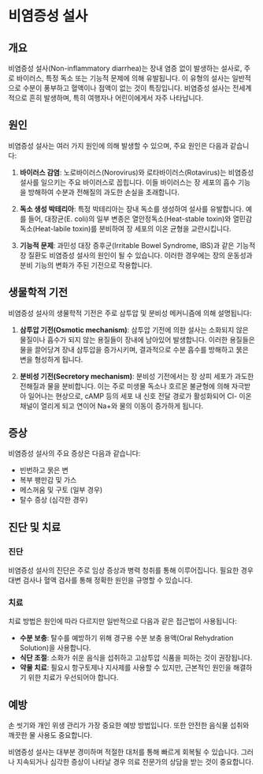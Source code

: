 

# 비염증성 설사

## 개요
비염증성 설사(Non-inflammatory diarrhea)는 장내 염증 없이 발생하는 설사로, 주로 바이러스, 특정 독소 또는 기능적 문제에 의해 유발됩니다. 이 유형의 설사는 일반적으로 수분이 풍부하고 혈액이나 점액이 없는 것이 특징입니다. 비염증성 설사는 전세계적으로 흔히 발생하며, 특히 여행자나 어린이에게서 자주 나타납니다.

## 원인
비염증성 설사는 여러 가지 원인에 의해 발생할 수 있으며, 주요 원인은 다음과 같습니다:

1. **바이러스 감염**: 노로바이러스(Norovirus)와 로타바이러스(Rotavirus)는 비염증성 설사를 일으키는 주요 바이러스로 꼽힙니다. 이들 바이러스는 장 세포의 흡수 기능을 방해하여 수분과 전해질의 과도한 손실을 초래합니다.

2. **독소 생성 박테리아**: 특정 박테리아는 장내 독소를 생성하여 설사를 유발합니다. 예를 들어, 대장균(E. coli)의 일부 변종은 열안정독소(Heat-stable toxin)와 열민감독소(Heat-labile toxin)를 분비하여 장 세포의 이온 균형을 교란시킵니다.

3. **기능적 문제**: 과민성 대장 증후군(Irritable Bowel Syndrome, IBS)과 같은 기능적 장 질환도 비염증성 설사의 원인이 될 수 있습니다. 이러한 경우에는 장의 운동성과 분비 기능의 변화가 주된 기전으로 작용합니다.

## 생물학적 기전
비염증성 설사의 생물학적 기전은 주로 삼투압 및 분비성 메커니즘에 의해 설명됩니다:

1. **삼투압 기전(Osmotic mechanism)**: 삼투압 기전에 의한 설사는 소화되지 않은 물질이나 흡수가 되지 않는 용질들이 장내에 남아있어 발생합니다. 이러한 용질들은 물을 끌어당겨 장내 삼투압을 증가시키며, 결과적으로 수분 흡수를 방해하고 묽은 변을 형성하게 됩니다.

2. **분비성 기전(Secretory mechanism)**: 분비성 기전에서는 장 상피 세포가 과도한 전해질과 물을 분비합니다. 이는 주로 미생물 독소나 호르몬 불균형에 의해 자극받아 일어나는 현상으로, cAMP 등의 세포 내 신호 전달 경로가 활성화되어 Cl- 이온 채널이 열리게 되고 연이어 Na+와 물의 이동이 증가하게 됩니다.

## 증상
비염증성 설사의 주요 증상은 다음과 같습니다:
- 빈번하고 묽은 변
- 복부 팽만감 및 가스
- 메스꺼움 및 구토 (일부 경우)
- 탈수 증상 (심각한 경우)

## 진단 및 치료
### 진단
비염증성 설사의 진단은 주로 임상 증상과 병력 청취를 통해 이루어집니다. 필요한 경우 대변 검사나 혈액 검사를 통해 정확한 원인을 규명할 수 있습니다.

### 치료
치료 방법은 원인에 따라 다르지만 일반적으로 다음과 같은 접근법이 사용됩니다:
- **수분 보충**: 탈수를 예방하기 위해 경구용 수분 보충 용액(Oral Rehydration Solution)을 사용합니다.
- **식단 조절**: 소화가 쉬운 음식을 섭취하고 고삼투압 식품을 피하는 것이 권장됩니다.
- **약물 치료**: 필요시 항구토제나 지사제를 사용할 수 있지만, 근본적인 원인을 해결하기 위한 치료가 우선되어야 합니다.

## 예방
손 씻기와 개인 위생 관리가 가장 중요한 예방 방법입니다. 또한 안전한 음식물 섭취와 깨끗한 물 사용도 중요합니다.

비염증성 설사는 대부분 경미하며 적절한 대처를 통해 빠르게 회복될 수 있습니다. 그러나 지속되거나 심각한 증상이 나타날 경우 의료 전문가의 상담을 받는 것이 중요합니다.
